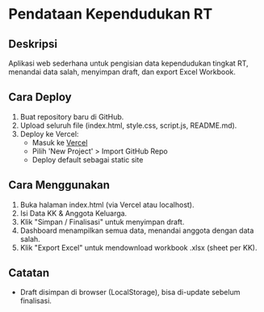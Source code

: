 
# Pendataan Kependudukan RT

## Deskripsi
Aplikasi web sederhana untuk pengisian data kependudukan tingkat RT, menandai data salah, menyimpan draft, dan export Excel Workbook.

## Cara Deploy
1. Buat repository baru di GitHub.
2. Upload seluruh file (index.html, style.css, script.js, README.md).
3. Deploy ke Vercel:
   - Masuk ke [Vercel](https://vercel.com)
   - Pilih 'New Project' > Import GitHub Repo
   - Deploy default sebagai static site

## Cara Menggunakan
1. Buka halaman index.html (via Vercel atau localhost).
2. Isi Data KK & Anggota Keluarga.
3. Klik "Simpan / Finalisasi" untuk menyimpan draft.
4. Dashboard menampilkan semua data, menandai anggota dengan data salah.
5. Klik "Export Excel" untuk mendownload workbook .xlsx (sheet per KK).

## Catatan
- Draft disimpan di browser (LocalStorage), bisa di-update sebelum finalisasi.
